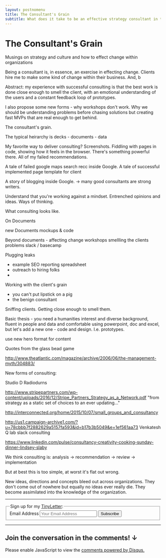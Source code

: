 ```yaml
---
layout: postnomenu
title: The Consultant's Grain
subtitle: What does it take to be an effective strategy consultant in the digital world?
---
```


<div class="">
<div class="w-100 pv4"><h1>The Consultant's Grain</h1></div>
<div class="w-100 tcgrey pv4">Musings on strategy and culture and how to effect change within organizations</div>
</div>

<div class="mw8 center lh-copy f4 postcontainer ph3 ph0-l">
<div class="pv4 w-two-thirds-ns">

Being a consultant is, in essence, an exercise in effecting change. Clients hire me to make some kind of change within their business. And, b

Abstract: my experience with successful consulting is that the best work is done close enough to smell the client, with an emotional understanding of the users and a constant feedback loop of prototypes.

I also propose some new forms - why workshops don't work. Why we should be understanding problems before chasing solutions but creating fast MVPs that are real enough to get behind.

The consultant's grain.

The typical heirarchy is decks - documents - data

My favorite way to deliver consulting? Screenshots. Fiddling with pages in code, showing how it feels in the browser. There's something powerful there. All of my failed recommendations.

A tale of failed google maps search recc inside Google.
A tale of successful implemented page template for client

A story of blogging inside Google. -> many good consultants are strong writers.

Understand that you're working against a mindset. Entrenched opinions and ideas. Ways of thinking.

What consulting looks like.

On Documents

new Documents
mockups & code

Beyond documents - affecting change
workshops
smellling the clients problems
slack / basecamp

Plugging leaks
 - example SEO reporting spreadsheet
 - outreach to hiring folks
 - 

Working with the client's grain
- you can't put lipstick on a pig
- the benign consultant

Sniffing clients. Getting close enough to smell them.

Basic thesis - you need a humanities interest and diverse background, fluent in people and data and comfortable using powerpoint, doc and excel, but let's add a new one - code and design. I.e. prototypes.

use new hero format for content

Quotes from the glass bead game

http://www.theatlantic.com/magazine/archive/2006/06/the-management-myth/304883/

New forms of consulting:

Studio D Radiodurns

http://www.stripepartners.com/wp-content/uploads/2016/12/Stripe_Partners_Strategy_as_a_Network.pdf
"from strategy as a static set of choices to an ever updating..."

http://interconnected.org/home/2015/10/07/small_groups_and_consultancy

http://us1.campaign-archive1.com/?u=78cbbb7f2882629a5157fa593&id=b17b3b5049&e=1ef561aa73
Venkatesh Q lab slack consulting

https://www.linkedin.com/pulse/consultancy-creativity-cooking-sunday-dinner-lindsey-slaby

We think consulting is:
analysis -> recommendation -> review -> implementation

But at best this is too simple, at worst it's flat out wrong.

New ideas, directions and concepts bleed out across organizations. They don't come out of nowhere but equally no ideas ever really die. They become assimilated into the knowledge of the organization.

<hr class="w3 mv5">

<div class="">
  <form class="tcgrey center pa4 br2-ns ba b--light-green" action="https://tinyletter.com/tomcritchlow" method="post" target="popupwindow" onsubmit="window.open('https://tinyletter.com/tomcritchlow', 'popupwindow', 'scrollbars=yes,width=800,height=600');return true">
    <fieldset class="cf bn ma0 pa0">
      <legend class="pa0 f5 f4-ns mb3 black-80">Sign up for my <a href="http://tinyletter.com/tomcritchlow">TinyLetter</a>:</legend>
      <div class="cf">
        <label class="clip" for="tlemail">Email Address</label>
        <input for="tlemail" id="tlemail" class="tinyletterinput f6 f5-l input-reset bn fl black-80 bg-white pa3 lh-solid w-100 w-75-m w-80-l br2-ns br--left-ns" placeholder="Your Email Address" type="text" name="email" value="">
        <input type="hidden" value="1" name="embed"/>
        <input class="f6 f5-l button-reset fl pv3 tc bn bg-animate bg-light-green hover-bg-green white pointer w-100 w-25-m w-20-l br2-ns br--right-ns" type="submit" value="Subscribe">
      </div>
    </fieldset>
  </form>
</div>   

  <hr class="w3 mv5">

  <h2>Join the conversation in the comments! &#8595;</h2>

  <div id="disqus_thread"></div>
<script>

var disqus_config = function () {
    this.page.url = "http://tomcritchlow.com"+"{{page.url}}"; 
    this.page.identifier = "{{page.id}}"; 
};

(function() { // DON'T EDIT BELOW THIS LINE
    var d = document, s = d.createElement('script');
    s.src = '//tomcritchlow.disqus.com/embed.js';
    s.setAttribute('data-timestamp', +new Date());
    (d.head || d.body).appendChild(s);
})();
</script>
<noscript>Please enable JavaScript to view the <a href="https://disqus.com/?ref_noscript">comments powered by Disqus.</a></noscript>
                                    
